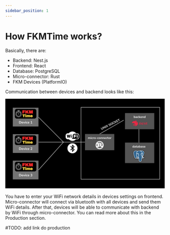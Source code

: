 ```yaml
---
sidebar_position: 1
---
```


# How FKMTime works?

Basically, there are:
- Backend: Nest.js
- Frontend: React
- Database: PostgreSQL
- Micro-connector: Rust
- FKM Devices (PlatformIO)

Communication between devices and backend looks like this:

![Infrastructure](../assets/infrastructure.png)

You have to enter your WiFi network details in devices settings on frontend. Micro-connector will connect via bluetooth with all devices and send them WiFi details. After that, devices will be able to communicate with backend by WiFi through micro-connector. You can read more about this in the Production section.

#TODO: add link do production